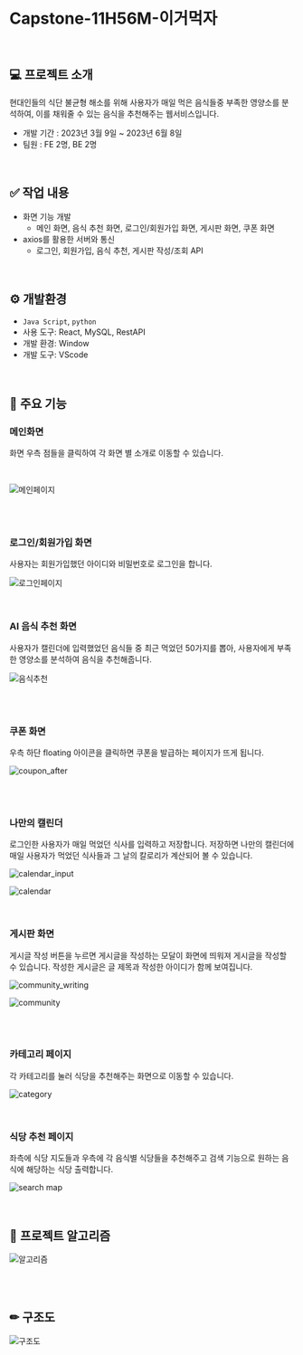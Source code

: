 # Capstone-11H56M-이거먹자

<br>

## 💻 프로젝트 소개
현대인들의 식단 불균형 해소를 위해 사용자가 매일 먹은 음식들중 부족한 영양소를 분석하여, 이를 채워줄 수 있는 음식을 추천해주는 웹서비스입니다.
- 개발 기간 : 2023년 3월 9일 ~ 2023년 6월 8일
- 팀원 : FE 2명, BE 2명

<br>


## ✅ 작업 내용
- 화면 기능 개발
   - 메인 화면, 음식 추천 화면, 로그인/회원가입 화면, 게시판 화면, 쿠폰 화면
- axios를 활용한 서버와 통신
   - 로그인, 회원가입, 음식 추천, 게시판 작성/조회 API

<br>

## ⚙ 개발환경
- `Java Script`, `python`
- 사용 도구: React, MySQL, RestAPI
- 개발 환경: Window
- 개발 도구: VScode

<br>


## 📌 주요 기능
### **메인화면**<br>
화면 우측 점들을 클릭하여 각 화면 별 소개로 이동할 수 있습니다.
 
<br>

![메인페이지](https://github.com/rainnn99/11H56M_Capstone/assets/102869025/97cf0e1c-4074-44cc-b018-adbae0e620df)

<br>
<br>

### **로그인/회원가입 화면**<br>
사용자는 회원가입했던 아이디와 비밀번호로 로그인을 합니다.<br>

![로그인페이지](https://github.com/rainnn99/11H56M_Capstone/assets/102869025/692a5e49-2606-49d4-a915-a782145c2864)

<br>

### **AI 음식 추천 화면**<br>

사용자가 캘린더에 입력했었던 음식들 중 최근 먹었던 50가지를 뽑아, 사용자에게 부족한 영양소를 분석하여 음식을 추천해줍니다. <br>

![음식추천](https://github.com/rainnn99/11H56M_Capstone/assets/102869025/0a1fbcc0-8ed5-472c-82f6-1e9ecb8fd1d3)

<br>


<br>



### **쿠폰 화면**<br>

우측 하단 floating 아이콘을 클릭하면 쿠폰을 발급하는 페이지가 뜨게 됩니다. <br>

![coupon_after](https://github.com/rainnn99/11H56M_Capstone/assets/102869025/2f9922db-500a-4c49-8e5f-b3f674563567)

<br>

<br>


### **나만의 캘린더**<br>

로그인한 사용자가 매일 먹었던 식사를 입력하고 저장합니다. 저장하면 나만의 캘린더에 매일 사용자가 먹었던 식사들과 그 날의 칼로리가 계산되어 볼 수 있습니다. <br>


![calendar_input](https://github.com/rainnn99/11H56M_Capstone/assets/102869025/094e7a17-d03a-4baa-85fd-1a9c1c341b0f)<br>

![calendar](https://github.com/rainnn99/11H56M_Capstone/assets/102869025/2363af0f-7a7c-48c1-8ed4-4af885359baa)
<br>

<br>



### **게시판 화면**<br>
게시글 작성 버튼을 누르면 게시글을 작성하는 모달이 화면에 띄워져 게시글을 작성할 수 있습니다. 작성한 게시글은 글 제목과 작성한 아이디가 함께 보여집니다. <br>

![community_writing](https://github.com/rainnn99/11H56M_Capstone/assets/102869025/9ef70ee3-fd6d-4e2e-a668-c7ed01589d01)<br>

![community](https://github.com/rainnn99/11H56M_Capstone/assets/102869025/de64bdac-7c91-4b34-86f1-29010696b110)

<br>

<br>


### **카테고리 페이지**<br> 
각 카테고리를 눌러 식당을 추천해주는 화면으로 이동할 수 있습니다. <br>

![category](https://github.com/rainnn99/11H56M_Capstone/assets/102869025/4c37e4fd-dee2-4d88-a1cf-ecc516858040)
<br>

<br>


### **식당 추천 페이지**<br>

좌측에 식당 지도들과 우측에 각 음식별 식당들을 추천해주고 검색 기능으로 원하는 음식에 해당하는 식당 출력합니다. <br>

![search map](https://github.com/rainnn99/11H56M_Capstone/assets/102869025/a28c25a7-4c6a-4bc6-ba2b-98fe8e75be07)
<br>

<br>

## 📝 프로젝트 알고리즘<br>

![알고리즘](https://github.com/rainnn99/11H56M_Capstone/assets/102869025/96d32f3f-270f-42ce-b7b3-e55415537d2a)

<br>

<br>

## ✏ 구조도 <br>
![구조도](https://github.com/rainnn99/11H56M_Capstone/assets/102869025/225b3602-5ba2-4bc1-97f6-ec1acc37b6d9)

<br>


